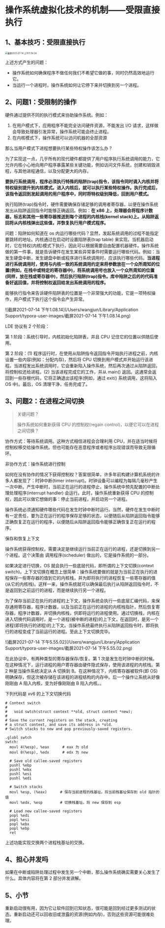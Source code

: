 # 操作系统虚拟化技术的机制——受限直接执行

## 1、基本技巧：受限直接执行

<img src="/Users/wangjun/Library/Application Support/typora-user-images/截屏2021-07-14 上午11.54.34.png" alt="截屏2021-07-14 上午11.54.34" style="zoom: 50%;" />

上述方式产生的问题：

* 操作系统如何确保程序不做任何我们不希望它做的事，同时仍然高效地运行它。
* 当运行一个进程时，操作系统如何让它停下来并切换到另一个进程。



## 2、问题1：受限制的操作

硬件通过提供不同的执行模式来协助操作系统。例如：

1. 在用户模式下，应用程序不能完全访问硬件资源，不能发出 I/O 请求，这样做会导致处理器引发异常，操作系统可能会终止进程。
2. 在内核模式下，操作系统可以访问机器的全部资源

那么当用户模式下进程想要执行某些特权操作该怎么办？

为了实现这一点，几乎所有的现代硬件都提供了用户程序执行系统调用的能力，它允许内核小心地向用户程序暴露某些关键功能，例如访问文件系统，创建和销毁进程，与其他进程通信，以及分配更大的内存。

**要执行系统调用，程序必须执行特殊的陷阱(trap)指令，该指令同时调入内核并将特权级别提升到内核模式。进入内核后，就可以执行某些特权操作。执行完成后，该指令返回到发起调用的用户程序中，同时将特权级别降低，回到用户模式。**

执行陷阱(trap)指令时，硬件需要确保存储足够的调用者寄存器，以便在操作系统发出从陷阱返回指令时能够正确返回。例如：**在 x86 上，处理器会将程序计数器，标志和其他一些寄存器推送到每个进程的内核栈(kernel stack)上。从陷阱返回将从内核栈弹出这些值，并恢复执行用户模式程序。**

问题：陷阱如何知道在 os 内运行哪些代码？显然，发起系统调用的过程不能指定要跳转的地址。内核通过在启动时设置陷阱表(trap table) 来实现。当机器启动时，它在特权(内核)模式下执行，因此可以根据需要自由配置机器硬件。操作系统做的第一件事，就是告诉硬件在发生某些异常事件时需要运行哪些代码。例如：当发生硬盘中断，发生键盘中断或程序进行系统调用时，应该执行哪些代码。**当进程进行系统调用时，使用与内核一致的系统调用约定来将参数放在一个众所周知的位置(例如，在栈中或特定的寄存器中)，将系统调用号也放入一个众所周知的位置(同样，放在栈或寄存器中)，然后执行陷阱(trap)指令。库中陷阱之后的的代码准备好返回值，并将控制权返回给发出系统调用的程序。**

能够执行指令来告诉硬件陷阱表的位置是一个非常强大的功能，它是一项特权操作，用户模式下执行这个指令会产生异常。

![截屏2021-07-14 下午1.08.14](/Users/wangjun/Library/Application Support/typora-user-images/截屏2021-07-14 下午1.08.14.png)



LDE 协议有 2 个阶段：

第 1 阶段：系统引导时，内核初始化陷阱表，并且 CPU 记住它的位置以供随后使用。

第 2 阶段：(1) 程序运行时，在使用从陷阱指令返回指令开始执行进程之前，内核设置一些内容(例如：分配内存)，然后将 CPU 切换到用户模式并开始运行该进程。当进程发出系统调用时，它会重新陷入操作系统，然后再次通过从陷阱返回，将控制权还给进程。(2) 当该进程完成它的工作，并从 main() 返回。这通常会返回到一些存根代码，它将正确退出该程序(例如，通过 exit() 系统调用，这将陷入 OS 中)。最后，OS 清理干净，任务完成了。



## 3、问题2：在进程之间切换

> 关键问题？
>
> 操作系统如何重新获得 CPU 的控制权(regain control)，以便它可以在进程之间切换？

协作方式：等待系统调用。这种方式相信进程会合理利用 CPU，并在适当时候将控制权移交给操作系统。但也可能存在恶意程序或者程序出现错误而导致无限循环。



非协作方式：操作系统进行控制

如何在没有协作的情况下获得控制权？答案很简单，许多年前构建计算机系统的许多人都发现了：时钟中断(timer interrupt)。时钟设备可以编程为每隔几毫秒产生一次中断。产生中断时，当前正在运行的进程停止，操作系统中预先配置的中断处理处理程序(interrupt handler) 会运行。此时，操作系统重新获得 CPU 的控制权，因此可以做它想做的事：停止当前进程，并启动另一个进程。



操作系统必须通知硬件哪些代码在发生时钟中断时运行。当然，硬件在发生中断时有一定责任，要为正在运行的程序保存足够的状态，以便随后从陷阱返回指令能够正确恢复正在运行的程序，以便随后从陷阱返回指令能够正确恢复正在运行的程序。



保存和恢复上下文

操作系统获得控制权，需要决定是继续运行当前正在运行的进程，还是切换到另一个进程。这个决策由 调用程序(scheduler) 做出的，它是操作系统的一部分。

如果决定进行切换，OS 就会执行一些底层代码，即所谓的上下文切换(context switch)。上下文切换在概念上很简单：操作系统要做的就是为当前正在执行的进程保存一些寄存器的值到它的内核栈，并为即将执行的进程恢复一些寄存器的值(从它的内核栈)。这样一来，操作系统就可以确保最后执行从陷阱返回指令时，不是返回到之前运行的进程，而是继续执行另一个进程。

为了保存当前正在执行的进程的上下文，操作系统会执行一些底层汇编代码，来保存通用寄存器，程序计数器，以及当前正在运行的进程的内核栈指针，然后恢复寄存器，程序计数器，并切换内核栈，供即将运行的进程使用。通过切换栈，内核在进入切换代码调用时，是一个进程(被中断的进程)的上下文，在返回时，是另一个进程(即将执行的进程)的上下文。当操作系统最终执行从陷阱返回指令时，即将执行的进程变成了当前运行的进程。至此上下文切换完毕。

![截屏2021-07-14 下午5.55.02](/Users/wangjun/Library/Application Support/typora-user-images/截屏2021-07-14 下午5.55.02.png)

在此协议中，有两种类型的寄存器保存/恢复。第 1 次是发生在时钟中断的时候。在这种情况下，运行进程的用户寄存器由硬件隐式保存，使用该进程的内核栈。第 2 种是当操作系统决定从 A 切换到 B。在这种情况下，内核寄存器被软件(即 OS)明确保存，但这次被存储在该进程的进程结构的内存中。后一个操作让系统从好像刚刚由 A 陷入内核，变为好像刚刚由 B 陷入内核。。

下列代码是 xv6 的上下文切换代码

```
# Context switch
#
#   void swtch(struct context **old, struct context *new);
# 
# Save the current registers on the stack, creating
# a struct context, and save its address in *old.
# Switch stacks to new and pop previously-saved registers.

.globl swtch
swtch:
  movl 4(%esp), %eax      # eax 为 old     
  movl 8(%esp), %edx      # edx 为 new

  # Save old callee-saved registers
  pushl %ebp
  pushl %ebx
  pushl %esi
  pushl %edi

  # Switch stacks
  movl %esp, (%eax)      # 保存当前进程的栈基址。将当前栈基址保存到 old 指针的值
  movl %edx, %esp        # 切换栈基址。将 new 保存到 esp

  # Load new callee-saved registers
  popl %edi
  popl %esi
  popl %ebx
  popl %ebp
  ret
```

上述功能实现交换两个进程栈基址的交换。



## 4、担心并发吗

如果在中断或陷阱处理过程中发生另一个中断，那么操作系统确实需要关心发生了什么。具体内容将在第 2 部分并发讲解。



## 5、小节

重新启动很有用，因为它让软件回到已知状态，很可能是回到经过更多测试的状态。重新启动还可以回收旧或泄露的资源(例如内存)，否则这些资源可能很难处理。

